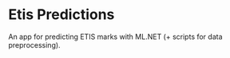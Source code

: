 # Etis Predictions

An app for predicting ETIS marks with ML.NET (+ scripts for data preprocessing).

